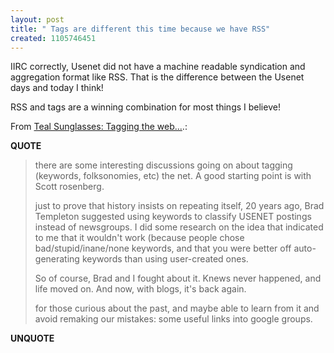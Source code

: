 ```yaml
---
layout: post
title: " Tags are different this time because we have RSS"
created: 1105746451
---
```

<p>IIRC correctly, Usenet did not have a machine readable syndication and aggregation format like RSS. That is the difference between the Usenet days and today I think!
</p><p>RSS and tags are a winning combination for most things I believe!</p><p>From <a href="http://www.plaidworks.com/chuqui/blog/001844.html">Teal Sunglasses: Tagging the web...</a>.:</p>
<p><b>QUOTE</b></p><blockquote><p>there are some interesting discussions going on about tagging (keywords, folksonomies, etc) the net. A good starting point is with Scott rosenberg.
</p>
<p>just to prove that history insists on repeating itself, 20 years ago, Brad Templeton suggested using keywords to classify USENET postings instead of newsgroups. I did some research on the idea that indicated to me that it wouldn't work (because people chose bad/stupid/inane/none keywords, and that you were better off auto-generating keywords than using user-created ones.
</p>
<p>So of course, Brad and I fought about it. Knews never happened, and life moved on. And now, with blogs, it's back again.</p>

<p>for those curious about the past, and maybe able to learn from it and avoid remaking our mistakes: some useful links into google groups.</p></blockquote><p><b>UNQUOTE</b></p>



